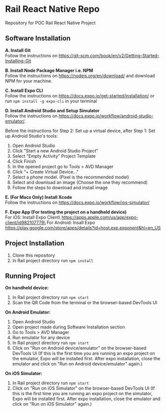 # Rail React Native Repo
Repository for POC Rail React Native Project

## Software Installation
 **A. Install Git**\
 Follow the instructions on https://git-scm.com/book/en/v2/Getting-Started-Installing-Git
 
 **B. Install Node Package Manager i.e. NPM**\
Follow the instructions on https://nodejs.org/en/download/ and download NPM for your machine.

**C. Install Expo CLI**\
 Follow the instructions on https://docs.expo.io/get-started/installation/ or run `npm install -g expo-cli` in your terminal
 
**D. Install Android Studio and Setup Simulator**\
Follow the instructions on https://docs.expo.io/workflow/android-studio-emulator/.

Before the instructions for Step 2: Set up a virtual device, after Step 1: Set up Android Studio's tools:

 1. Open Android Studio
 2. Click "Start a new Android Studio Project"
 3. Select "Empty Activity" Project Template
 4. Click Finish
 5. In the opened project go to Tools > AVD Manager
 6. Click "+ Create Virtual Device…"
 7. Select a phone model. (Pixel is the recommended model)
 8. Select and download an image (Choose the one they recommend)
 9. Follow the steps to download and install image

**E. (For Macs Only) Install Xcode**\
 Follow the instructions on https://docs.expo.io/workflow/ios-simulator/

**F. Expo App (For testing the project on a handheld device)**\
For iOS: Install Expo Client\ 
https://apps.apple.com/us/app/expo-client/id982107779\
For Android: Insall Expo\
https://play.google.com/store/apps/details?id=host.exp.exponent&hl=en_US
 
## Project Installation
1. Clone this repository
2. In Rail project directory run `npm install`

## Running Project
**On handheld device:**
1. In Rail project directory run `npm start`
2. Scan the QR Code from the terminal or the browser-based DevTools UI

**On Android Emulator:**
1. Open Android Studio
2. Open project made during Software Installation section
3. Go to Tools > AVD Manager
4. Run emulator for any device
5. In Rail project directory run `npm start`
6. Click on "Run on Android device/emulator" on the browser-based DevTools UI
(If this is the first time you are running an expo project on the emulator, Expo will be installed first. After expo installation, close the emulator and click on "Run on Android device/emulator" again.)

**On iOS Simulator:**
1. In Rail project directory run `npm start`
2. Click on "Run on iOS Simulator" on the browser-based DevTools UI
(If this is the first time you are running an expo project on the simulator, Expo will be installed first. After expo installation, close the emulator and click on "Run on iOS Simulator" again.)

